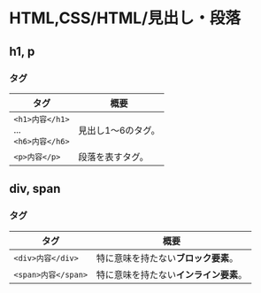 # HTML,CSS/HTML/見出し・段落

## h1, p

### タグ

| タグ                                          | 概要               |
| --------------------------------------------- | ------------------ |
| `<h1>内容</h1>`<br />...<br />`<h6>内容</h6>` | 見出し1〜6のタグ。 |
| `<p>内容</p>`                                 | 段落を表すタグ。   |

## div, span

### タグ

| タグ                | 概要                                   |
| ------------------- | -------------------------------------- |
| `<div>内容</div>`   | 特に意味を持たない**ブロック要素**。   |
| `<span>内容</span>` | 特に意味を持たない**インライン要素**。 |

